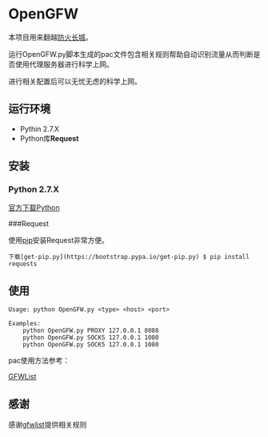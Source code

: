 # OpenGFW

本项目用来翻越[防火长城](https://zh.wikipedia.org/wiki/%E9%98%B2%E7%81%AB%E9%95%BF%E5%9F%8E)。

运行OpenGFW.py脚本生成的pac文件包含相关规则帮助自动识别流量从而判断是否使用代理服务器进行科学上网。

进行相关配置后可以无忧无虑的科学上网。

## 运行环境

* Pythin 2.7.X 
* Python库**Request**

## 安装
### Python 2.7.X

[官方下载Python](https://www.python.org/)

###Request

使用[pip](https://pip.pypa.io/en/stable/installing/)安装Request非常方便。

`
下载[get-pip.py](https://bootstrap.pypa.io/get-pip.py)
$ pip install requests 
`
## 使用

~~~
Usage: python OpenGFW.py <type> <host> <port>

Examples:
	python OpenGFW.py PROXY 127.0.0.1 8088
	python OpenGFW.py SOCKS 127.0.0.1 1080
	python OpenGFW.py SOCK5 127.0.0.1 1080

~~~

pac使用方法参考：

[GFWList](https://github.com/FelisCatus/SwitchyOmega/wiki/GFWList)

## 感谢

感谢[gfwlist](https://github.com/gfwlist/gfwlist)提供相关规则